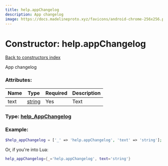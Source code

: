 ```yaml
---
title: help.appChangelog
description: App changelog
image: https://docs.madelineproto.xyz/favicons/android-chrome-256x256.png
---
```

# Constructor: help.appChangelog  
[Back to constructors index](index.md)



App changelog

### Attributes:

| Name     |    Type       | Required | Description |
|----------|---------------|----------|-------------|
|text|[string](../types/string.md) | Yes|Text|



### Type: [help\_AppChangelog](../types/help_AppChangelog.md)


### Example:

```php
$help_appChangelog = ['_' => 'help.appChangelog', 'text' => 'string'];
```  


Or, if you're into Lua:

```lua
help_appChangelog={_='help.appChangelog', text='string'}

```


